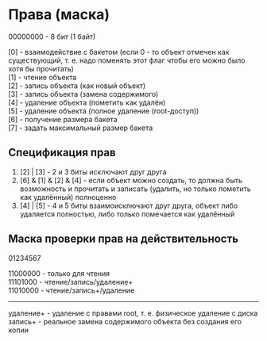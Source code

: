 ﻿# Права (маска)

00000000 - 8 бит (1 байт)

[0] - взаимодействие с бакетом (если 0 - то объект отмечен как существующий, т. е. надо поменять этот флаг чтобы его можно было хотя бы прочитать)<br/>
[1] - чтение объекта<br/>
[2] - запись объекта (как новый объект)<br/>
[3] - запись объекта (замена содержимого)<br/>
[4] - удаление объекта (пометить как удалён)<br/>
[5] - удаление объекта (полное удаление (root-доступ))<br/>
[6] - получение размера бакета<br/>
[7] - задать максимальный размер бакета<br/>

## Спецификация прав

1. [2] | [3] - 2 и 3 биты исключают друг друга
2. [6] & [1] & [2] & [4] - если объект можно создать, то должна быть возможность и прочитать и записать (удалить, но только пометить как удалённый) полноценно
3. [4] | [5] - 4 и 5 биты взаимоисключают друг друга, объект либо удаляется полностью, либо только помечается как удалённый

## Маска проверки прав на действительность

01234567

11000000 - только для чтения<br/>
11101000 - чтение/запись/удаление+<br/>
11010000 - чтение/запись+/удаление<br/>

<hr/>
удаление+ - удаление с правами root, т. е. физическое удаление с диска
запись+ - реальное замена содержимого объекта без создания его копии  